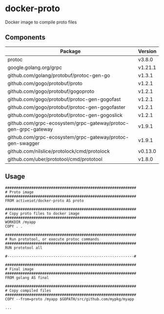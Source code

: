 # docker-proto
Docker image to compile proto files

## Components

| Package | Version |
|-----------|---------|
| protoc | v3.8.0  |
| google.golang.org/grpc | v1.21.1 |
| github.com/golang/protobuf/protoc-gen-go | v1.3.1 |
| github.com/gogo/protobuf/proto | v1.2.1 |
| github.com/gogo/protobuf/gogoproto | v1.2.1 |
| github.com/gogo/protobuf/protoc-gen-gogofast | v1.2.1 |
| github.com/gogo/protobuf/protoc-gen-gogofaster | v1.2.1 |
| github.com/gogo/protobuf/protoc-gen-gogoslick | v1.2.1 |
| github.com/grpc-ecosystem/grpc-gateway/protoc-gen-grpc-gateway | v1.9.1 |
| github.com/grpc-ecosystem/grpc-gateway/protoc-gen-swagger | v1.9.1 |
| github.com/nilslice/protolock/cmd/protolock | v0.13.0 |
| github.com/uber/prototool/cmd/prototool | v1.8.0 |

## Usage

```docker
############################################################
# Proto image
############################################################
FROM activeiot/docker-proto AS proto

############################################################
# Copy proto files to docker image
############################################################
WORKDIR /myapp
COPY . .

############################################################
# Run prototool, or execute protoc commands
############################################################
RUN prototool all

#----------------------------------------------------------#

############################################################
# Final image
############################################################
FROM golang AS final

############################################################
# Copy compiled files
############################################################
COPY --from=proto /myapp $GOPATH/src/github.com/mypkg/myapp

...

```